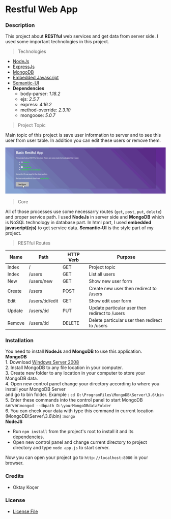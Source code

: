 # Restful Web App

### Description ###
This project about <b>RESTful</b> web services and get data from server side. I used some important technologies in this project.

> Technologies

* [NodeJs](https://nodejs.org/en/)
* [ExpressJs](https://expressjs.com/)
* [MongoDB](https://www.mongodb.com/)
* [Embedded Javascript](https://ejs.co/)
* [Semantic-UI](https://semantic-ui.com/)
* **Dependencies**
    * body-parser: *1.18.2*
    * ejs: *2.5.7*
    * express: *4.16.2*
    * method-override: *2.3.10*
    * mongoose: *5.0.7*

> Project Topic

Main topic of this project is save user information to server and to see this user from user table. 
In addition you can edit these users or remove them.

![restwebappgif](resources/restfulwebapp.gif) 

> Core

All of those processes use some necessarry routes (`get`, `post`, `put`, `delete`) and proper service path. 
I used **NodeJs** in server side and **MongoDB** which is NoSQL technology in database part.
In html part, I used **embedded javascript(ejs)** to get service data. **Semantic-UI** 
is the style part of my project.

> RESTful Routes

| Name   | Path            | HTTP Verb | Purpose                                     	|
|--------|-----------------|-----------|------------------------------------------------|
| Index  | /               | GET       | Project topic                               	|
| Index  | /users          | GET       | List all users                              	|
| New    | /users/new      | GET       | Show new user form                          	|
| Create | /users          | POST      | Create new user then redirect to /users     	|
| Edit   | /users/:id/edit | GET       | Show edit user form                         	|
| Update | /users/:id      | PUT       | Update particular user then redirect to /users |
| Remove | /users/:id      | DELETE    | Delete particular user then redirect to /users |


### Installation ###
You need to install **NodeJs** and **MongoDB** to use this application.<br>
**MongoDB** <br>
	1. Download [Windows Server 2008](https://www.mongodb.com/download-center?jmp=nav#community) <br>
	2. Install MongoDB to any file location in your computer. <br>
	3. Create new folder to any location in your computer to store your MongoDB data. <br>
	4. Open new control panel change your directory according to where you install your MongoDB Server <br>
	 and go to bin folder. Example : `cd D:\ProgramFiles\MongoDB\Server\3.6\bin` <br>
	5. Enter these commands into the control panel to start MongoDB server:`mongod --dbpath D:\yourMongoDBdataFolder` <br>
	6. You can check your data with type this command in current location (MongoDB\Server\3.6\bin) :`mongo` <br> 
**NodeJS**

* Run `npm install` from the project's root to install it and its dependencies.
* Open new control panel and change current directory to project directory and type `node app.js` to start server.

Now you can open your project go to `http://localhost:8080` in your browser.
	

### Credits ###

* Oktay Koçer

### License ###

* [License File](LICENSE)


